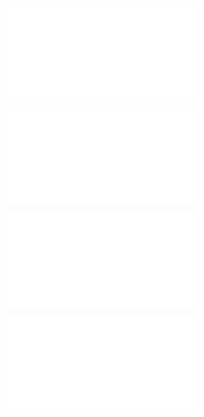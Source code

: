 ![@](steps/prompt.e3ac4056.md)

![@](steps/file.5b86abdc.md)

![@](steps/file.148bbc22.md)

![@](steps/file.124bd34f.md)